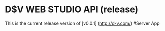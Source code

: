 # D$V WEB STUDIO API (release)
This is the current release version of [v0.0.1] (http://d-v.com/)
#Server App
